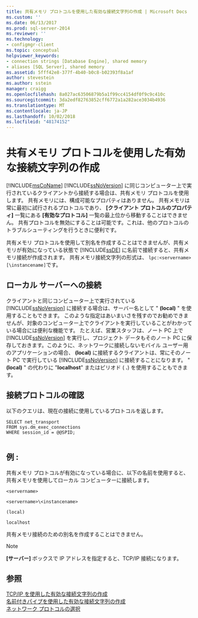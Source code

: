 ```yaml
---
title: 共有メモリ プロトコルを使用した有効な接続文字列の作成 | Microsoft Docs
ms.custom: ''
ms.date: 06/13/2017
ms.prod: sql-server-2014
ms.reviewer: ''
ms.technology:
- configmgr-client
ms.topic: conceptual
helpviewer_keywords:
- connection strings [Database Engine], shared memory
- aliases [SQL Server], shared memory
ms.assetid: 5fff42e8-377f-4b40-b0c8-b02393f8a1af
author: stevestein
ms.author: sstein
manager: craigg
ms.openlocfilehash: 8a027ac63506879b5a1f99cc4154df0f9c9c410c
ms.sourcegitcommit: 3da2edf82763852cff6772a1a282ace3034b4936
ms.translationtype: MT
ms.contentlocale: ja-JP
ms.lasthandoff: 10/02/2018
ms.locfileid: "48174152"
---
```

# <a name="creating-a-valid-connection-string-using-shared-memory-protocol"></a>共有メモリ プロトコルを使用した有効な接続文字列の作成
  [!INCLUDE[msCoName](../../includes/msconame-md.md)] [!INCLUDE[ssNoVersion](../../includes/ssnoversion-md.md)] に同じコンピューター上で実行されているクライアントから接続する場合は、共有メモリ プロトコルを使用します。 共有メモリには、構成可能なプロパティはありません。 共有メモリは常に最初に試行されるプロトコルであり、 **[クライアント プロトコルのプロパティ]** 一覧にある **[有効なプロトコル]** 一覧の最上位から移動することはできません。 共有プロトコルを無効にすることは可能です。これは、他のプロトコルのトラブルシューティングを行うときに便利です。  
  
 共有メモリ プロトコルを使用して別名を作成することはできませんが、共有メモリが有効になっている状態で [!INCLUDE[ssDE](../../includes/ssde-md.md)] に名前で接続すると、共有メモリ接続が作成されます。 共有メモリ接続文字列の形式は、 `lpc:<servername>[\instancename]`です。  
  
## <a name="connecting-to-the-local-server"></a>ローカル サーバーへの接続  
 クライアントと同じコンピューター上で実行されている [!INCLUDE[ssNoVersion](../../includes/ssnoversion-md.md)] に接続する場合は、サーバー名として " **(local)** " を使用することもできます。 このような指定はあいまいさを残すのでお勧めできませんが、対象のコンピューター上でクライアントを実行していることがわかっている場合には便利な機能です。 たとえば、営業スタッフは、ノート PC 上で [!INCLUDE[ssNoVersion](../../includes/ssnoversion-md.md)] を実行し、プロジェクト データもそのノート PC に保存しておきます。このように、ネットワークに接続しないモバイル ユーザー用のアプリケーションの場合、 **(local)** に接続するクライアントは、常にそのノート PC で実行している [!INCLUDE[ssNoVersion](../../includes/ssnoversion-md.md)] に接続することになります。 " **(local)** " の代わりに "**localhost**" またはピリオド ( **.**) を使用することもできます。  
  
## <a name="verifying-your-connection-protocol"></a>接続プロトコルの確認  
 以下のクエリは、現在の接続に使用しているプロトコルを返します。  
  
```  
SELECT net_transport   
FROM sys.dm_exec_connections   
WHERE session_id = @@SPID;  
  
```  
  
## <a name="examples"></a>例 :  
 共有メモリ プロトコルが有効になっている場合に、以下の名前を使用すると、共有メモリを使用してローカル コンピューターに接続します。  
  
 `<servername>`  
  
 `<servername>\<instancename>`  
  
 `(local)`  
  
 `localhost`  
  
 共有メモリ接続のための別名を作成することはできません。  
  
> [!NOTE]  
>  **[サーバー]** ボックスで IP アドレスを指定すると、TCP/IP 接続になります。  
  
## <a name="see-also"></a>参照  
 [TCP/IP を使用した有効な接続文字列の作成](../../../2014/tools/configuration-manager/creating-a-valid-connection-string-using-tcp-ip.md)   
 [名前付きパイプを使用した有効な接続文字列の作成](../../../2014/tools/configuration-manager/creating-a-valid-connection-string-using-named-pipes.md)   
 [ネットワーク プロトコルの選択](../../../2014/tools/configuration-manager/choosing-a-network-protocol.md)  
  
  
